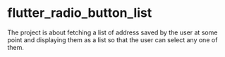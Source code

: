 # flutter_radio_button_list
The project is about fetching a list of address saved by the user at some point and displaying them as a list so that the user can select any one of them.
